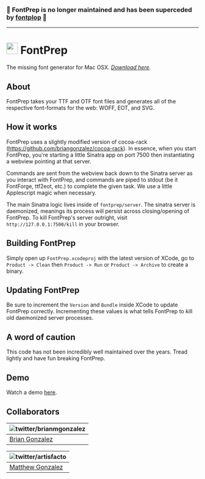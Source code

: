 
### 🚨 FontPrep is no longer maintained and has been superceded by [fontplop](https://github.com/matthewgonzalez/fontplop) 🚨

-------

<img src='https://rawgithub.com/briangonzalez/fontprep/master/fontprep/server/application/assets/images/logo.svg' height='30'> FontPrep
========
The missing font generator for Mac OSX. _[Download here](https://github.com/briangonzalez/fontprep/releases)._

About
-----
FontPrep takes your TTF and OTF font files and generates all of the respective font-formats for the web: WOFF, EOT, and SVG.

How it works
----------
FontPrep uses a slightly modified version of cocoa-rack (https://github.com/briangonzalez/cocoa-rack). In essence, when you start FontPrep, you're starting a little Sinatra app on port 7500 then instantiating a webview pointing at that server.

Commands are sent from the webview back down to the Sinatra server as you interact with FontPrep, and commands are piped to stdout (be it FontForge, ttf2eot, etc.) to complete the given task. We use a little Applescript magic when necessary.

The main Sinatra logic lives inside of `fontprep/server`. The sinatra server is daemonized, meanings its process will persist across closing/opening of FontPrep. To kill FontPrep's server outright, visit `http://127.0.0.1:7500/kill` in your browser.

Building FontPrep
-----------------
Simply open up `FontPrep.xcodeproj` with the latest version of XCode, go to `Product -> Clean` then `Product -> Run` or `Product -> Archive` to create a binary.

Updating FontPrep
-----------------
Be sure to increment the `Version` and `Bundle` inside XCode to update FontPrep correctly. Incrementing these values is what tells FontPrep to kill old daemonized server processes.

A word of caution
-----------------
This code has not been incredibly well maintained over the years. Tread lightly and have fun breaking FontPrep.

Demo
----
Watch a demo [here](http://www.youtube.com/watch?feature=player_embedded&v=4nF3GHHOw-E).

Collaborators
------

| ![twitter/brianmgonzalez](http://gravatar.com/avatar/f6363fe1d9aadb1c3f07ba7867f0e854?s=70) |
|---|
| [Brian Gonzalez](http://briangonzalez.org) |

| ![twitter/artisfacto](https://avatars1.githubusercontent.com/u/1775184?v=4&s=70) |
|---|
| [Matthew Gonzalez](http://matthewgonzalez.me) |
